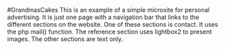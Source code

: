 #GrandmasCakes
This is an example of a simple microsite for personal advertising. It is just one page with a navigation bar that links to the different sections on the website. One of these sections is contact. It uses the php mail() function. The reference section uses lightbox2 to present images. The other sections are text only.